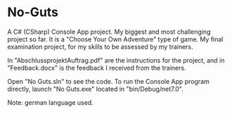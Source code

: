 # No-Guts
A C# (CSharp) Console App project. My biggest and most challenging project so far. It is a "Choose Your Own Adventure" type of game. My final examination project, for my skills to be assessed by my trainers.

In "AbschlussprojektAuftrag.pdf" are the instructions for the project, and in "Feedback.docx" is the feedback I received from the trainers.

Open "No Guts.sln" to see the code. To run the Console App program directly, launch "No Guts.exe" located in "bin/Debug/net7.0". 

Note: german language used. 
